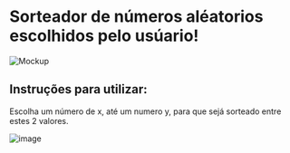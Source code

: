 
<h1> Sorteador de números aléatorios escolhidos pelo usúario! </h1>


![Mockup](https://github.com/Lugabe/Dev-sorteio/assets/119985795/8a0164da-c891-42a9-8264-2e567c52c454)


<h2> Instruções para utilizar: </h2>

<p> Escolha um número de x, até um numero y, para que sejá sorteado entre estes 2 valores. </p>

![image](https://github.com/Lugabe/Dev-sorteio/assets/119985795/d178661c-730e-4e01-b13c-a6b4e2b7cfb5)



